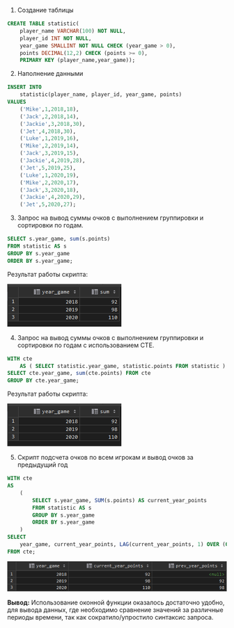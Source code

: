 ﻿1. Создание таблицы

``` sql
CREATE TABLE statistic(
    player_name VARCHAR(100) NOT NULL,
    player_id INT NOT NULL,
    year_game SMALLINT NOT NULL CHECK (year_game > 0),
    points DECIMAL(12,2) CHECK (points >= 0),
    PRIMARY KEY (player_name,year_game));
```

2. Наполнение данными

``` sql
INSERT INTO
    statistic(player_name, player_id, year_game, points)
VALUES
    ('Mike',1,2018,18),
    ('Jack',2,2018,14),
    ('Jackie',3,2018,30),
    ('Jet',4,2018,30),
    ('Luke',1,2019,16),
    ('Mike',2,2019,14),
    ('Jack',3,2019,15),
    ('Jackie',4,2019,28),
    ('Jet',5,2019,25),
    ('Luke',1,2020,19),
    ('Mike',2,2020,17),
    ('Jack',3,2020,18),
    ('Jackie',4,2020,29),
    ('Jet',5,2020,27);
```

3. Запрос на вывод суммы очков с выполнением группировки и сортировки по годам.
``` sql
SELECT s.year_game, sum(s.points)
FROM statistic AS s
GROUP BY s.year_game
ORDER BY s.year_game;
```

Результат работы скрипта:

![](../Files/cte_1.png)

4. Запрос на вывод суммы очков с выполнением группировки и сортировки по годам с использованием CTE.

``` sql
WITH cte
    AS ( SELECT statistic.year_game, statistic.points FROM statistic )
SELECT cte.year_game, sum(cte.points) FROM cte
GROUP BY cte.year_game;
```
Результат работы скрипта:

![](../Files/cte_1.png)

5. Скрипт подсчета очков по всем игрокам и вывод очков за предыдущий год

``` sql
WITH cte
AS
    ( 
        SELECT s.year_game, SUM(s.points) AS current_year_points
        FROM statistic AS s
        GROUP BY s.year_game
        ORDER BY s.year_game
    )
SELECT 
    year_game, current_year_points, LAG(current_year_points, 1) OVER (ORDER BY year_game) prev_year_points
FROM cte;
```

![](../Files/cte_2.png)

**Вывод:**
Использование оконной функции оказалось достаточно удобно, для вывода данных, где необходимо сравнение значений за различные периоды времени, так как сократило/упростило синтаксис запроса.